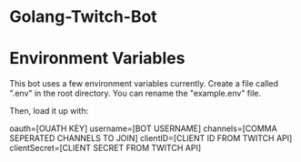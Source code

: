 # Golang-Twitch-Bot

# Environment Variables
This bot uses a few environment variables currently. Create a file called ".env" in the root directory. You can rename the "example.env" file.

Then, load it up with:

oauth=[OUATH KEY]
username=[BOT USERNAME]
channels=[COMMA SEPERATED CHANNELS TO JOIN]
clientID=[CLIENT ID FROM TWITCH API]
clientSecret=[CLIENT SECRET FROM TWITCH API]